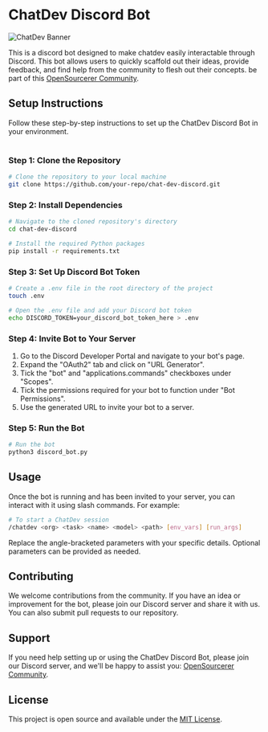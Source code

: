  # ChatDev Discord Bot

 ![ChatDev Banner](path_to_banner_image)

 This is a discord bot designed to make chatdev easily interactable through Discord. This bot allows users to quickly scaffold out their ideas, provide feedback, and find help from the community to flesh out their concepts. be part of this [OpenSourcerer Community](https://discord.gg/WXV4vF7cza).

 ## Setup Instructions

 Follow these step-by-step instructions to set up the ChatDev Discord Bot in your environment.
#
 ### Step 1: Clone the Repository

 ```sh
 # Clone the repository to your local machine
 git clone https://github.com/your-repo/chat-dev-discord.git
 ```


 ### Step 2: Install Dependencies

 ```sh
 # Navigate to the cloned repository's directory
 cd chat-dev-discord

 # Install the required Python packages
 pip install -r requirements.txt
 ```


 ### Step 3: Set Up Discord Bot Token

 ```sh
 # Create a .env file in the root directory of the project
 touch .env

 # Open the .env file and add your Discord bot token
 echo DISCORD_TOKEN=your_discord_bot_token_here > .env
 ```


 ### Step 4: Invite Bot to Your Server

 1. Go to the Discord Developer Portal and navigate to your bot's page.
 2. Expand the "OAuth2" tab and click on "URL Generator".
 3. Tick the "bot" and "applications.commands" checkboxes under "Scopes".
 4. Tick the permissions required for your bot to function under "Bot Permissions".
 5. Use the generated URL to invite your bot to a server.

 ### Step 5: Run the Bot

 ```sh
 # Run the bot
 python3 discord_bot.py
 ```


 ## Usage

 Once the bot is running and has been invited to your server, you can interact with it using slash commands. For example:

 ```sh
 # To start a ChatDev session
 /chatdev <org> <task> <name> <model> <path> [env_vars] [run_args]
 ```


 Replace the angle-bracketed parameters with your specific details. Optional parameters can be provided as needed.

 ## Contributing

 We welcome contributions from the community. If you have an idea or improvement for the bot, please join our Discord server and share it with us. You can also submit pull requests to our repository.

 ## Support

 If you need help setting up or using the ChatDev Discord Bot, please join our Discord server, and we'll be happy to assist you: [OpenSourcerer Community](https://discord.gg/WXV4vF7cza).

 ## License

 This project is open source and available under the [MIT License](LICENSE).
